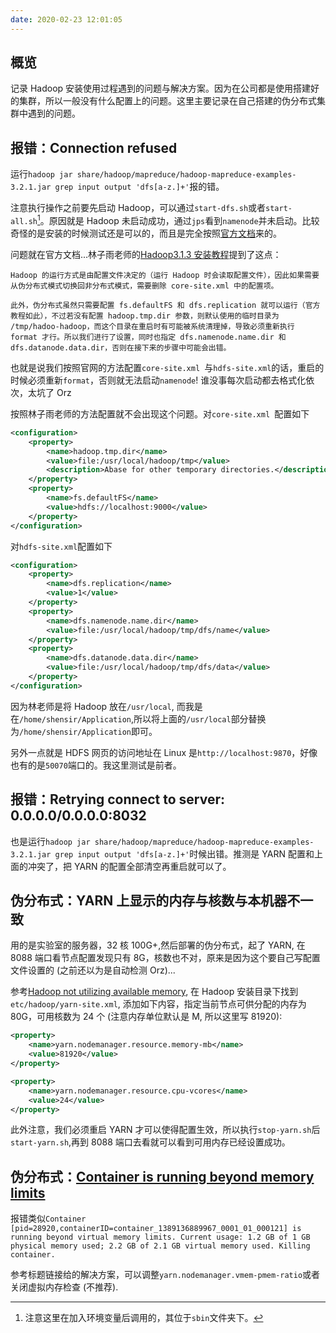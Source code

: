 ```yaml
---
date: 2020-02-23 12:01:05
---
```


## 概览

记录 Hadoop 安装使用过程遇到的问题与解决方案。因为在公司都是使用搭建好的集群，所以一般没有什么配置上的问题。这里主要记录在自己搭建的伪分布式集群中遇到的问题。

## 报错：Connection refused

运行`hadoop jar share/hadoop/mapreduce/hadoop-mapreduce-examples-3.2.1.jar grep input output 'dfs[a-z.]+'`报的错。

注意执行操作之前要先启动 Hadoop，可以通过`start-dfs.sh`或者`start-all.sh`[^1]。原因就是 Hadoop 未启动成功，通过`jps`看到`namenode`并未启动。比较奇怪的是安装的时候测试还是可以的，而且是完全按照[官方文档](https://hadoop.apache.org/docs/stable/hadoop-project-dist/hadoop-common/SingleCluster.html)来的。

问题就在官方文档...林子雨老师的[Hadoop3.1.3 安装教程](http://dblab.xmu.edu.cn/blog/2441-2/)提到了这点：

```
Hadoop 的运行方式是由配置文件决定的（运行 Hadoop 时会读取配置文件），因此如果需要从伪分布式模式切换回非分布式模式，需要删除 core-site.xml 中的配置项。

此外，伪分布式虽然只需要配置 fs.defaultFS 和 dfs.replication 就可以运行（官方教程如此），不过若没有配置 hadoop.tmp.dir 参数，则默认使用的临时目录为 /tmp/hadoo-hadoop，而这个目录在重启时有可能被系统清理掉，导致必须重新执行 format 才行。所以我们进行了设置，同时也指定 dfs.namenode.name.dir 和 dfs.datanode.data.dir，否则在接下来的步骤中可能会出错。
```

也就是说我们按照官网的方法配置`core-site.xml `与`hdfs-site.xml`的话，重启的时候必须重新`format`，否则就无法启动`namenode`! 谁没事每次启动都去格式化依次，太坑了 Orz

按照林子雨老师的方法配置就不会出现这个问题。对`core-site.xml `配置如下

```xml
<configuration>
    <property>
        <name>hadoop.tmp.dir</name>
        <value>file:/usr/local/hadoop/tmp</value>
        <description>Abase for other temporary directories.</description>
    </property>
    <property>
        <name>fs.defaultFS</name>
        <value>hdfs://localhost:9000</value>
    </property>
</configuration>
```

对`hdfs-site.xml`配置如下

```xml
<configuration>
    <property>
        <name>dfs.replication</name>
        <value>1</value>
    </property>
    <property>
        <name>dfs.namenode.name.dir</name>
        <value>file:/usr/local/hadoop/tmp/dfs/name</value>
    </property>
    <property>
        <name>dfs.datanode.data.dir</name>
        <value>file:/usr/local/hadoop/tmp/dfs/data</value>
    </property>
</configuration>
```

因为林老师是将 Hadoop 放在`/usr/local`, 而我是在`/home/shensir/Application`,所以将上面的`/usr/local`部分替换为`/home/shensir/Application`即可。

另外一点就是 HDFS 网页的访问地址在 Linux 是`http://localhost:9870`，好像也有的是`50070`端口的。我这里测试是前者。

## 报错：Retrying connect to server: 0.0.0.0/0.0.0.0:8032

也是运行`hadoop jar share/hadoop/mapreduce/hadoop-mapreduce-examples-3.2.1.jar grep input output 'dfs[a-z.]+'`时候出错。推测是 YARN 配置和上面的冲突了，把 YARN 的配置全部清空再重启就可以了。



[^1]: 注意这里在加入环境变量后调用的，其位于`sbin`文件夹下。



## 伪分布式：YARN 上显示的内存与核数与本机器不一致

用的是实验室的服务器，32 核 100G+,然后部署的伪分布式，起了 YARN, 在 8088 端口看节点配置发现只有 8G，核数也不对，原来是因为这个要自己写配置文件设置的 (之前还以为是自动检测 Orz)...

参考[Hadoop not utilizing available memory](https://stackoverflow.com/questions/31768479/hadoop-not-utilizing-available-memory), 在 Hadoop 安装目录下找到`etc/hadoop/yarn-site.xml`, 添加如下内容，指定当前节点可供分配的内存为 80G，可用核数为 24 个 (注意内存单位默认是 M, 所以这里写 81920):

```xml
<property>
    <name>yarn.nodemanager.resource.memory-mb</name>
    <value>81920</value>
</property>

<property>
    <name>yarn.nodemanager.resource.cpu-vcores</name>
    <value>24</value>
</property>
```

此外注意，我们必须重启 YARN 才可以使得配置生效，所以执行`stop-yarn.sh`后`start-yarn.sh`,再到 8088 端口去看就可以看到可用内存已经设置成功。

## 伪分布式：[Container is running beyond memory limits](https://stackoverflow.com/questions/21005643/container-is-running-beyond-memory-limits)

报错类似`Container [pid=28920,containerID=container_1389136889967_0001_01_000121] is running beyond virtual memory limits. Current usage: 1.2 GB of 1 GB physical memory used; 2.2 GB of 2.1 GB virtual memory used. Killing container.`

参考标题链接给的解决方案，可以调整`yarn.nodemanager.vmem-pmem-ratio`或者关闭虚拟内存检查 (不推荐).



